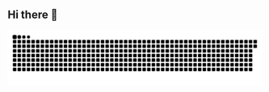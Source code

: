## Hi there 👋

![亮色](https://raw.githubusercontent.com/plum-k/plum-k/output/github-contribution-grid-snake.svg)
